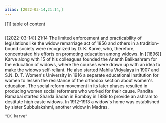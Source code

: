 ```yaml
---
alias: [2022-03-14,21:14,]
---
```

[[]]
table of content
```toc
```

[[2022-03-14]] 21:14
The limited enforcement and practicability of legislations like the widow remarriage act of 1856 and others in a tradition-bound society were recognized by D. K. Karve, who, therefore, concentrated his efforts on promoting education among widows.
In [[1896]] Karve along with 15 of his colleagues founded the Ananth Balikashram for the education of widows, where the courses were drawn up with an idea to make the
widows self-reliant.
He also started Mahila Vidyalaya in 1907 and S.N. D. T. Women's University in 1916 a separate educational institution for women to lessen the resistance of the orthodox 
section about women's education.
The social reform movement in its later phases resulted in producing women social reformers who worked for their cause.
Pandita Ramabai started Sharda Sadan in Bombay in 1889 to provide an ashram to destitute high caste widows. In 1912-1913 a widow's home was established by sister Subbulakshmi, another widow in Madras.
```query
"DK karve"
```
